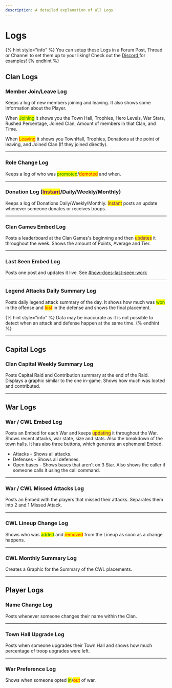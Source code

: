 ```yaml
---
description: A detailed explanation of all Logs
---
```


# Logs

{% hint style="info" %}
You can setup these Logs in a Forum Post, Thread or Channel to set them up to your liking! Check out the [Discord ](https://discord.com/invite/ppuppun)for examples!
{% endhint %}

## Clan Logs

### Member Join/Leave Log

Keeps a log of new members joining and leaving. It also shows some Information about the Player.&#x20;

When <mark style="color:green;">Joining</mark> it shows you the Town Hall, Trophies, Hero Levels, War Stars, Rushed Percentage, Joined Clan, Amount of members in that Clan, and Time.

When <mark style="color:red;">Leaving</mark> it shows you TownHall, Trophies, Donations at the point of leaving, and Joined Clan (If they joined directly).

***

### Role Change Log

Keeps a log of who was <mark style="color:green;">promoted</mark>/<mark style="color:red;">demoted</mark> and when.

***

### Donation Log (<mark style="color:purple;">Instant</mark>/Daily/Weekly/Monthly)

Keeps a log of Donations Daily/Weekly/Monthly. <mark style="color:purple;">Instant</mark> posts an update whenever someone donates or receives troops.

***

### Clan Games Embed Log

Posts a leaderboard at the Clan Games's beginning and then <mark style="color:purple;">updates</mark> it throughout the week. Shows the amount of Points, Average and Tier.&#x20;

***

### Last Seen Embed Log

Posts one post and updates it live. See [#how-does-last-seen-work](../faq.md#how-does-last-seen-work "mention")

***

### Legend Attacks Daily Summary Log

Posts daily legend attack summary of the day. It shows how much was <mark style="color:green;">won</mark> in the offense and <mark style="color:red;">lost</mark> in the defense and shows the final placement.&#x20;

{% hint style="info" %}
Data may be inaccurate as it is not possible to detect when an attack and defense happen at the same time.
{% endhint %}

***

## Capital Logs

### Clan Capital Weekly Summary Log

Posts Capital Raid and Contribution summary at the end of the Raid. Displays a graphic similar to the one in-game. Shows how much was looted and contributed.

***

## War Logs

### War / CWL Embed Log

Posts an Embed for each War and keeps <mark style="color:purple;">updating</mark> it throughout the War. Shows recent attacks, war state, size and stats. Also the breakdown of the town halls. It has also three buttons, which generate an ephemeral Embed.

* Attacks - Shows all attacks.
* Defenses - Shows all defenses.
* Open bases - Shows bases that aren't on 3 Star. Also shows the caller if someone calls it using the call command.

***

### War / CWL Missed Attacks Log

Posts an Embed with the players that missed their attacks. Separates them into 2 and 1 Missed Attack.

***

### CWL Lineup Change Log

Shows who was <mark style="color:green;">added</mark> and <mark style="color:red;">removed</mark> from the Lineup as soon as a change happens.

***

### CWL Monthly Summary Log

Creates a Graphic for the Summary of the CWL placements.

***

## Player Logs

### Name Change Log

Posts whenever someone changes their name within the Clan.

***

### Town Hall Upgrade Log

Posts when someone upgrades their Town Hall and shows how much percentage of troop upgrades were left.

***

### War Preference Log

Shows when someone opted <mark style="color:green;">in</mark>/<mark style="color:red;">out</mark> of war.
